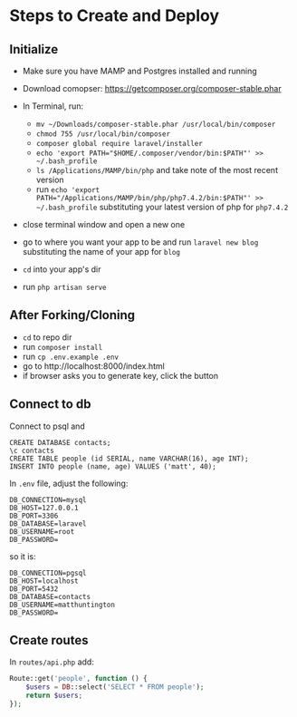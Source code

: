 # Steps to Create and Deploy

## Initialize

- Make sure you have MAMP and Postgres installed and running
- Download comopser: https://getcomposer.org/composer-stable.phar
- In Terminal, run:

  - `mv ~/Downloads/composer-stable.phar /usr/local/bin/composer`
  - `chmod 755 /usr/local/bin/composer`
  - `composer global require laravel/installer`
  - `echo 'export PATH="$HOME/.composer/vendor/bin:$PATH"' >> ~/.bash_profile`
  - `ls /Applications/MAMP/bin/php` and take note of the most recent version
  - run `echo 'export PATH="/Applications/MAMP/bin/php/php7.4.2/bin:$PATH"' >> ~/.bash_profile` substituting your latest version of php for `php7.4.2`

- close terminal window and open a new one
- go to where you want your app to be and run `laravel new blog` substituting the name of your app for `blog`
- `cd` into your app's dir
- run `php artisan serve`

## After Forking/Cloning

- `cd` to repo dir
- run `composer install`
- run `cp .env.example .env`
- go to http://localhost:8000/index.html
- if browser asks you to generate key, click the button

## Connect to db

Connect to psql and

```
CREATE DATABASE contacts;
\c contacts
CREATE TABLE people (id SERIAL, name VARCHAR(16), age INT);
INSERT INTO people (name, age) VALUES ('matt', 40);
```

In `.env` file, adjust the following:

```
DB_CONNECTION=mysql
DB_HOST=127.0.0.1
DB_PORT=3306
DB_DATABASE=laravel
DB_USERNAME=root
DB_PASSWORD=
```

so it is:

```
DB_CONNECTION=pgsql
DB_HOST=localhost
DB_PORT=5432
DB_DATABASE=contacts
DB_USERNAME=matthuntington
DB_PASSWORD=
```

## Create routes

In `routes/api.php` add:

```php
Route::get('people', function () {
    $users = DB::select('SELECT * FROM people');
    return $users;
});
```
